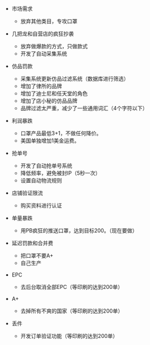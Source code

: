 * 市场需求
    * 放弃其他类目，专攻口罩

* 几把龙和自营店的疯狂抄袭
    * 放弃做爆款的方式，只做款式
    * 开发了自动采集系统
    
* 仿品罚款
    * 采集系统更新仿品过滤系统（数据库进行筛选）
    * 增加了律所的品牌
    * 增加了迪士尼和任天堂的角色
    * 增加了店小秘的仿品品牌
    * 品牌过滤太严重，减少了一些通用词汇（4个字符以下）

* 利润暴跌
    * 口罩产品最低3+1，不做任何降价。
    * 美国单独增加1美金运费。
    
 * 抢单号
     * 开发了自动抢单号系统
     * 降低频率，避免被封IP（5秒一次）
     * 设置自动物流规则

* 店铺验证限流
    * 购买资料进行认证

* 单量暴跌
    * 用PB疯狂的推送口罩，达到目标200。（现在要做）
    
* 延迟罚款和合并费
    * 把口罩不要A+
    * 自己生产

* EPC
    * 去后台取消全部EPC（等印刷的达到200单）

* A+
    * 去掉所有不爽的国家（等印刷的达到200单）

* 丢件
    * 开发订单验证功能（等印刷的达到200单）
